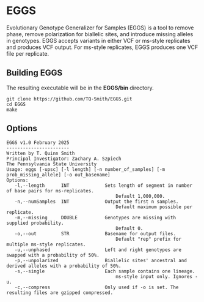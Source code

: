 # EGGS

Evolutionary Genotype Generalizer for Samples (EGGS) is a tool to remove phase, remove polarization for biallelic sites, and 
introduce missing alleles in genotypes. EGGS accepts variants in either VCF or ms-style replicates and produces
VCF output. For ms-style replicates, EGGS produces one VCF file per replicate.

## Building EGGS

The resulting executable will be in the **EGGS/bin** directory.

```
git clone https://github.com/TQ-Smith/EGGS.git 
cd EGGS
make
```

## Options

```
EGGS v1.0 February 2025
-----------------------
Written by T. Quinn Smith
Principal Investigator: Zachary A. Szpiech
The Pennsylvania State University
Usage: eggs [-upsc] [-l length] [-n number_of_samples] [-m prob_missing_allele] [-o out_basename]
Options:
   -l,--length      INT             Sets length of segment in number of base pairs for ms-replicates. 
                                        Default 1,000,000.
   -n,--numSamples  INT             Output the first n samples. 
                                        Default maximum possible per replicate.
   -m,--missing     DOUBLE          Genotypes are missing with supplied probability. 
                                        Default 0.
   -o,--out         STR             Basename for output files.
                                        Default "rep" prefix for multiple ms-style replicates.
   -u,--unphased                    Left and right genotypes are swapped with a probability of 50%.
   -p,--unpolarized                 Biallelic sites' ancestral and derived alleles with a probability of 50%.
   -s,--single                      Each sample contains one lineage. 
                                        ms-style input only. Ignores -u.
   -c,--compress                    Only used if -o is set. The resulting files are gzipped compressed.
```